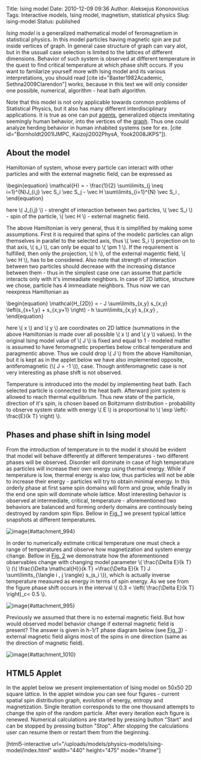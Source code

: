Title: Ising model
Date: 2010-12-09 09:36
Author: Aleksejus Kononovicius
Tags: Interactive models, Ising model, magnetism, statistical physics
Slug: ising-model
Status: published

*Ising model* is a generalized mathematical model of
feromagnetism in statistical physics. In this model particles having
magnetic spin are put inside vertices of graph. In general case
structure of graph can vary alot, but in the ussuall case selection is
limited to the lattices of different dimensions. Behavior of such system
is observed at different temperature in the quest to find critical
temperature at which phase shift occurs. If you want to familarize
yourself more with Ising model and its various interpretations, you
should read \[cite id="Baxter1982Academic, Sethna2009Clarendon"\] works,
because in this text we will only consider one possible, numerical,
algorithm - heat bath algorithm.  
<!--more-->

Note that this model is not only applicable towards common problems of
Statistical Physics, but it also has many different interdisciplinary
applications. It is true as one can put
[agents](/tag/agent-based-models), generalized
objects immitating seemingly human behavior, into the vertices of the
[graph](/network-models). Thus one could
analyze herding behavior in human inhabited systems (see for ex. \[cite
id="Bornholdt2001IJMPC, Kaizoji2002PhysA, Yook2008JKPS"\]).

About the model
---------------

Hamiltonian of system, whose every particle can interact with other
particles and with the external magnetic field, can be expressed as


\begin{equation}
 \mathcal{H} = - \frac{1}{2} \sum\limits\_{j \neq i=1}^{N}J\_{i,j} \vec S\_i \vec S\_j - \vec H \sum\limits\_{i=1}^{N} \vec S\_i , 
\end{equation}


here \\\(  J\_{i,j}  \\\) - strenght of interaction between two
particles, \\\(  \vec S\_i \\\) - spin of the particle, \\\(  \vec H \\\) - external magnetic field.

The above Hamiltonian is very general, thus it is simplified by making
some assumptions. First it is required that spins of the modelic
particles can align themselves in parallel to the selected axis, thus
\\\(  \vec S\_i \\\) projection on to that axis, \\\(  s\_i \\\), can
only be equal to \\\(  \pm 1 \\\). If the requirement is fulfilled, then
only the projection, \\\(  h \\\), of the external magentic field,
\\\(  \vec H \\\), has to be considered. Also note that strength of
interaction between two particles should decrease with the increasing
distance between them - thus in the simplest case one can assume that
particle interacts only with it's immeadiate neighbors. In case of 2D
lattice, structure we chose, particle has 4 immeadiate neighbors. Thus
now we can reexpress Hamiltonian as


\begin{equation}
 \mathcal{H\_{2D}} = - J \sum\limits\_{x,y} s\_{x,y} \left(s\_{x+1,y} + s\_{x,y+1} \right) - h \sum\limits\_{x,y} s\_{x,y} ,
\end{equation}


here \\\(  x  \\\) and \\\(  y  \\\) are coordinates on 2D lattice
(summations in the above Hamiltonian is made over all possible \\\(  x \\\) and \\\(  y  \\\) values). In the original Ising model value of
\\\(  J \\\) is fixed and equal to 1 - modeled matter is assumed to have
feromagnetic properties below critical temperature and paragmentic
above. Thus we could drop \\\(  J \\\) from the above Hamiltonian, but it
is kept as in the applet below we have also implemented opposite,
antiferomagnetic (\\\(  J = -1 \\\)), case. Though antiferomagnetic case
is not very interesting as phase shift is not observed.

Temperature is introduced into the model by implementing heat bath. Each
selected particle is connected to the heat bath. Afterward joint system
is allowed to reach thermal equilibrium. Thus new state of the particle,
direction of it's spin, is chosen based on Boltzmann distribution -
probability to observe system state with energy \\\(  E \\\) is
proportional to \\\(  \exp \left(- \frac{E}{k T} \right) \\\).

Phases and phase shift in Ising model
-------------------------------------

From the introduction of temperature in to the model it should be
evident that model will behave differently at different temperatures -
two different phases will be observed. Disorder will dominate in case of
high temperature as particles will increase their own energy using
thermal energy. While if temperature is low, thermal energy is also low,
thus particles will not be able to increase their energy - particles
will try to obtain minimal energy. In this orderly phase at first same
spin domains will form and grow, while finally in the end one spin will
dominate whole lattice. Most interesting behavior is observed at
intermediate, critical, temperature - aforementioned two behaviors are
balanced and forming orderly domains are continously being destroyed by
random spin flips. Bellow in [Fig. 1](#attachment_994) we present
typical lattice snapshots at different temperatures.

![image](/uploads/2010/12/phases.png "Three different phases of Ising model: paramagnetic,
critical,
feromagnetic."){#attachment_994} 

In order to numerically estimate critical temperature one must check a
range of temperatures and observe how magnetization and system energy
change. Bellow in [Fig. 2](#attachment_995) we demonstrate how the
aforementioned observables change with changing model parameter \\\( \frac{\Delta E}{k T} \\\) (\\\(  \frac{\Delta \mathcal{H}}{k T} =\frac{\Delta E}{k T} J \sum\limits\_{\langle i , j \rangle} s\_js\_i  \\\)), which is actually inverse temperature measured as energy
in terms of spin energy. As we see from the figure phase shift occurs in
the interval \\\(  0.3 &lt; \left( \frac{\Delta E}{k T} \right)\_c&lt; 0.5  \\\).

![image](/uploads/2010/12/temperature-ising-metrapolis-2D.png "System absolute magnetization (a) and energy (b) reached
after \\\( 10^7 \\\) spin flips with different model parameter \\\( \Delta E / kT \\\)
values."){#attachment_995} 

Previously we assumed that there is no external magnetic field. But how
would observed model behavior change if external magnetic field is
present? The answer is given in h-1/T phase diagram below (see [Fig.
3](#attachment_1010)) - external magnetic field aligns most of the spins
in one direction (same as the direction of magnetic field).

![image](/uploads/2010/12/magnetic-field-temperature-ising-phases.png "h-1/T phase diagram: in the red and blue areas one spin
direction dominates (s=1 (red) or s=-1 (blue)) due to the external
magnetic field, paramagnetism is observed near \\\( h=0 \\\) and \\\( T > T\_c \\\)
(magenta area), feromagnetism is observed near \\\( h=0 \\\) and \\\( T < T\_c \\\) (area
colored in red-blue stripes). Critical behavior area around h=0 and
\\\( T=T\_c \\\) (green
area)."){#attachment_1010} 

HTML5 Applet
------------

In the applet below we present implementation of Ising model on 50x50
2D square lattice. In the applet window you can see four figures -
current spatial spin distribution graph, evolution of energy, entropy
and magnetization. Single iteration corresponds to the one thousand
attempts to change the spin of the random particle. After every
iteration each figure is renewed. Numerical calculations are started by
pressing button "Start" and can be stopped by pressing button "Stop".
After stopping the calculations user can resume them or restart them
from the beginning.

[html5-interactive
url="/uploads/models/physics-models/ising-model/index.html"
width="440" height="475" mode="iframe"]
